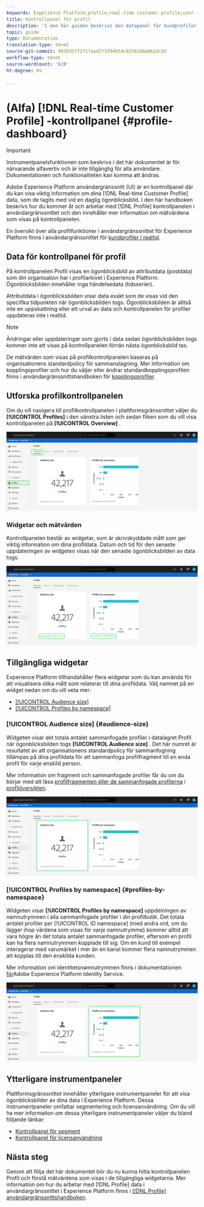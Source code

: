 ```yaml
---
keywords: Experience Platform;profile;real-time customer profile;user interface;UI;customization;profile dashboard;dashboard
title: Kontrollpanel för profil
description: 'I den här guiden beskrivs den datapanel för kundprofiler i realtid som finns i Adobe Experience Platform användargränssnitt. '
topic: guide
type: Documentation
translation-type: tm+mt
source-git-commit: 983b357f2f17aad273f0465dc9250240a062dcd2
workflow-type: tm+mt
source-wordcount: '619'
ht-degree: 0%

---
```



# (Alfa) [!DNL Real-time Customer Profile] -kontrollpanel {#profile-dashboard}

>[!IMPORTANT]
>
>Instrumentpanelsfunktionen som beskrivs i det här dokumentet är för närvarande alfavertiv och är inte tillgänglig för alla användare. Dokumentationen och funktionaliteten kan komma att ändras.

Adobe Experience Platform användargränssnitt (UI) är en kontrollpanel där du kan visa viktig information om dina [!DNL Real-time Customer Profile] data, som de tagits med vid en daglig ögonblicksbild. I den här handboken beskrivs hur du kommer åt och arbetar med [!DNL Profile] kontrollpanelen i användargränssnittet och den innehåller mer information om mätvärdena som visas på kontrollpanelen.

En översikt över alla profilfunktioner i användargränssnittet för Experience Platform finns i användargränssnittet för [kundprofiler i realtid](user-guide.md).

## Data för kontrollpanel för profil

På kontrollpanelen Profil visas en ögonblicksbild av attributdata (postdata) som din organisation har i profilarkivet i Experience Platform. Ögonblicksbilden innehåller inga händelsedata (tidsserier).

Attributdata i ögonblicksbilden visar data exakt som de visas vid den specifika tidpunkten när ögonblicksbilden togs. Ögonblicksbilden är alltså inte en uppskattning eller ett urval av data och kontrollpanelen för profiler uppdateras inte i realtid.

>[!NOTE]
>
>Ändringar eller uppdateringar som gjorts i data sedan ögonblicksbilden togs kommer inte att visas på kontrollpanelen förrän nästa ögonblicksbild tas.

De mätvärden som visas på profilkontrollpanelen baseras på organisationens standardpolicy för sammanslagning. Mer information om kopplingsprofiler och hur du väljer eller ändrar standardkopplingsprofilen finns i användargränssnittshandboken för [kopplingsprofiler](merge-policies.md).

## Utforska profilkontrollpanelen

Om du vill navigera till profilkontrollpanelen i plattformsgränssnittet väljer du **[!UICONTROL Profiles]** i den vänstra listen och sedan fliken som du vill visa kontrollpanelen på **[!UICONTROL Overview]** .

![](../images/profile-dashboard/dashboard-overview.png)

### Widgetar och mätvärden

Kontrollpanelen består av widgetar, som är skrivskyddade mått som ger viktig information om dina profildata. Datum och tid för den senaste uppdateringen av widgeten visas när den senaste ögonblicksbilden av data togs.

![](../images/profile-dashboard/dashboard-timestamp.png)

## Tillgängliga widgetar

Experience Platform tillhandahåller flera widgetar som du kan använda för att visualisera olika mått som relaterar till dina profildata. Välj namnet på en widget nedan om du vill veta mer:

* [[!UICONTROL Audience size]](#audience-size)
* [[!UICONTROL Profiles by namespace]](#profiles-by-namespace)

### [!UICONTROL Audience size] {#audience-size}

Widgeten visar det totala antalet sammanfogade profiler i datalagret Profil när ögonblicksbilden togs **[!UICONTROL Audience size]** . Det här numret är resultatet av att organisationens standardpolicy för sammanfogning tillämpas på dina profildata för att sammanfoga profilfragment till en enda profil för varje enskild person.

Mer information om fragment och sammanfogade profiler får du om du börjar med att läsa [profilfragmenten eller de sammanfogade profilerna](../home.md#profile-fragments-vs-merged-profiles) i [profilöversikten](../home.md).

![](../images/profile-dashboard/audience-size.png)

### [!UICONTROL Profiles by namespace] {#profiles-by-namespace}

Widgeten visar **[!UICONTROL Profiles by namespace]** uppdelningen av namnutrymmen i alla sammanfogade profiler i din profilbutik. Det totala antalet profiler per [!UICONTROL ID namespace] (med andra ord, om du lägger ihop värdena som visas för varje namnutrymme) kommer alltid att vara högre än det totala antalet sammanfogade profiler, eftersom en profil kan ha flera namnutrymmen kopplade till sig. Om en kund till exempel interagerar med varumärket i mer än en kanal kommer flera namnutrymmen att kopplas till den enskilda kunden.

Mer information om identitetsnamnutrymmen finns i dokumentationen [för](../../identity-service/home.md)Adobe Experience Platform Identity Service.

![](../images/profile-dashboard/profiles-by-namespace.png)

## Ytterligare instrumentpaneler

Plattformsgränssnittet innehåller ytterligare instrumentpaneler för att visa ögonblicksbilder av dina data i Experience Platform. Dessa instrumentpaneler omfattar segmentering och licensanvändning. Om du vill ha mer information om dessa ytterligare instrumentpaneler väljer du bland följande länkar:

* [Kontrollpanel för segment](../../segmentation/ui/segment-dashboard.md)
* [Kontrollpanel för licensanvändning](../../landing/license-usage-dashboard.md)

## Nästa steg

Genom att följa det här dokumentet bör du nu kunna hitta kontrollpanelen Profil och förstå mätvärdena som visas i de tillgängliga widgetarna. Mer information om hur du arbetar med [!DNL Profile] data i användargränssnittet i Experience Platform finns i [[!DNL Profile] användargränssnittshandboken](user-guide.md).